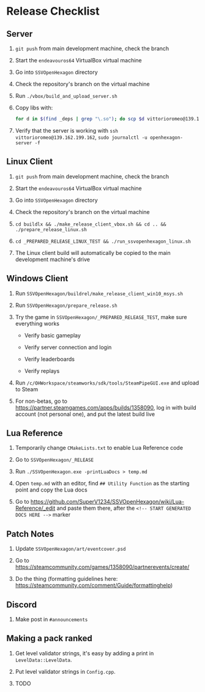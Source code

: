 # Release Checklist

## Server

1. `git push` from main development machine, check the branch

2. Start the `endeavouros64` VirtualBox virtual machine

3. Go into `SSVOpenHexagon` directory

4. Check the repository's branch on the virtual machine

5. Run `./vbox/build_and_upload_server.sh`

6. Copy libs with:

    ```bash
    for d in $(find _deps | grep "\.so"); do scp $d vittorioromeo@139.162.199.162:/home/vittorioromeo/OHWorkspace/SSVOpenHexagon/buildlx; done
    ```

7. Verify that the server is working with `ssh vittorioromeo@139.162.199.162`, `sudo journalctl -u openhexagon-server -f`

## Linux Client

1. `git push` from main development machine, check the branch

2. Start the `endeavouros64` VirtualBox virtual machine

3. Go into `SSVOpenHexagon` directory

4. Check the repository's branch on the virtual machine

5. `cd buildlx && ./make_release_client_vbox.sh && cd .. && ./prepare_release_linux.sh`

6. `cd _PREPARED_RELEASE_LINUX_TEST && ./run_ssvopenhexagon_linux.sh`

7. The Linux client build will automatically be copied to the main development machine's drive

## Windows Client

1. Run `SSVOpenHexagon/buildrel/make_release_client_win10_msys.sh`

2. Run `SSVOpenHexagon/prepare_release.sh`

3. Try the game in `SSVOpenHexagon/_PREPARED_RELEASE_TEST`, make sure everything works

    - Verify basic gameplay

    - Verify server connection and login

    - Verify leaderboards

    - Verify replays

4. Run `/c/OHWorkspace/steamworks/sdk/tools/SteamPipeGUI.exe` and upload to Steam

5. For non-betas, go to <https://partner.steamgames.com/apps/builds/1358090>, log in with build account (not personal one), and put the latest build live

## Lua Reference

1. Temporarily change `CMakeLists.txt` to enable Lua Reference code

2. Go to `SSVOpenHexagon/_RELEASE`

3. Run `./SSVOpenHexagon.exe -printLuaDocs > temp.md`

4. Open `temp.md` with an editor, find `## Utility Function` as the starting point and copy the Lua docs

5. Go to <https://github.com/SuperV1234/SSVOpenHexagon/wiki/Lua-Reference/_edit> and paste them there, after the `<!-- START GENERATED DOCS HERE -->` marker

## Patch Notes

1. Update `SSVOpenHexagon/art/eventcover.psd`

2. Go to <https://steamcommunity.com/games/1358090/partnerevents/create/>

3. Do the thing (formatting guidelines here: <https://steamcommunity.com/comment/Guide/formattinghelp>)

## Discord

1. Make post in `#announcements`

## Making a pack ranked

1. Get level validator strings, it's easy by adding a print in `LevelData::LevelData`.

2. Put level validator strings in `Config.cpp`.

3. TODO
